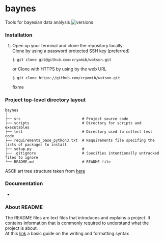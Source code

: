 # baynes
Tools for bayesian data analysis
![versions](https://img.shields.io/pypi/pyversions/pybadges.svg)

### Installation
1. Open up your terminal and clone the repository locally:  
   Clone by using a password protected SSH key (preferred)
   ```
   $ git clone git@github.com:cryomib/watson.git
   ```
   or Clone with HTTPS by using by the web URL
   ```
   $ git clone https://github.com/cryomib/watson.git
   ```
   
   fixme
 
### Project top-level directory layout
    
    baynes
    │  
    ├── src                            # Project source code
    ├── scripts                        # Directory for scripts and executables 
    ├── test                           # Directory used to collect test code   
    ├── requirements_base_python3.txt  # Requirements file specifing the lists of packages to install
    ├── setup.py                       # 
    ├── .gitignore                     # Specifies intentionally untracked files to ignore
    └── README.md                      # README file
    
 ASCII art tree structure taken from [here](https://codepen.io/patrickhlauke/pen/azbYWZ)
  
### Documentation
* 
 
 ### About README
 The README files are text files that introduces and explains a project. It contains information that is commonly required to understand what the project is about.  
 At this [link](https://help.github.com/en/github/writing-on-github/basic-writing-and-formatting-syntax) a basic guide on the writing and formatting syntax
